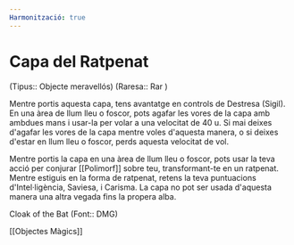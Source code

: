 ```yaml
---
Harmonització: true
---
```

# Capa del Ratpenat

(Tipus:: Objecte meravellós) (Raresa:: Rar )

Mentre portis aquesta capa, tens avantatge en controls de Destresa (Sigil). En una àrea de llum lleu o foscor, pots agafar les vores de la capa amb ambdues mans i usar-la per volar a una velocitat de 40 u. Si mai deixes d'agafar les vores de la capa mentre voles d'aquesta manera, o si deixes d'estar en llum lleu o foscor, perds aquesta velocitat de vol.

Mentre portis la capa en una àrea de llum lleu o foscor, pots usar la teva acció per conjurar [[Polimorf]] sobre teu, transformant-te en un ratpenat. Mentre estiguis en la forma de ratpenat, retens la teva puntuacions d'Intel·ligència, Saviesa, i Carisma. La capa no pot ser usada d'aquesta manera una altra vegada fins la propera alba.

Cloak of the Bat (Font:: DMG)

[[Objectes Màgics]]